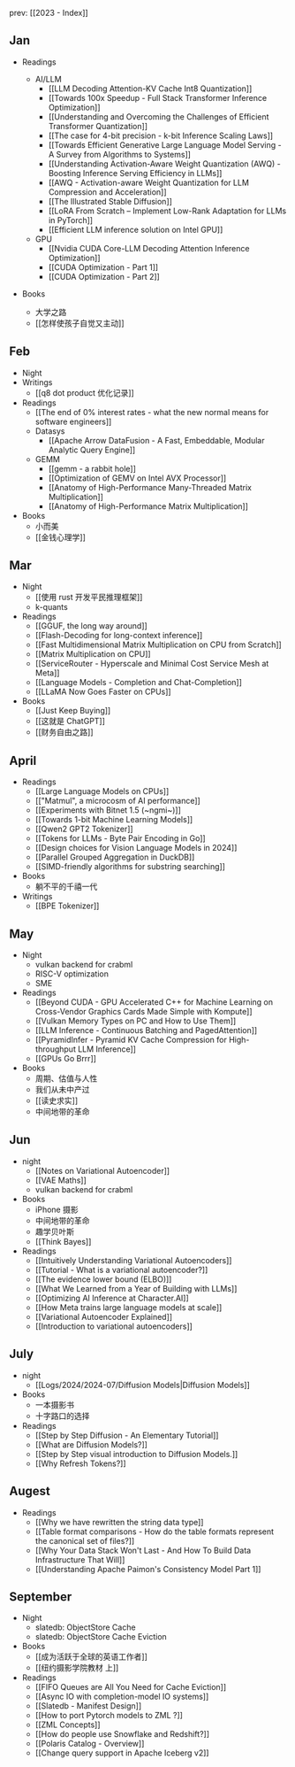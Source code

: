 prev: [[2023 - Index]]
## Jan

- Readings
	- AI/LLM
		- [[LLM Decoding Attention-KV Cache Int8 Quantization]]
		- [[Towards 100x Speedup - Full Stack Transformer Inference Optimization]]
		- [[Understanding and Overcoming the Challenges of Efficient Transformer Quantization]]
		- [[The case for 4-bit precision - k-bit Inference Scaling Laws]]
		- [[Towards Efficient Generative Large Language Model Serving - A Survey from Algorithms to Systems]]
		- [[Understanding Activation-Aware Weight Quantization (AWQ) - Boosting Inference Serving Efficiency in LLMs]]
		- [[AWQ - Activation-aware Weight Quantization for LLM Compression and Acceleration]]
		- [[The Illustrated Stable Diffusion]]
		- [[LoRA From Scratch – Implement Low-Rank Adaptation for LLMs in PyTorch]]
		- [[Efficient LLM inference solution on Intel GPU]]
	- GPU
		- [[Nvidia CUDA Core-LLM Decoding Attention Inference Optimization]]
		- [[CUDA Optimization - Part 1]]
		- [[CUDA Optimization - Part 2]]

- Books
	- 大学之路
	- [[怎样使孩子自觉又主动]]
## Feb
- Night
- Writings
	- [[q8 dot product 优化记录]]
- Readings
	- [[The end of 0% interest rates - what the new normal means for software engineers]]
	- Datasys
		- [[Apache Arrow DataFusion - A Fast, Embeddable, Modular Analytic Query Engine]]
	- GEMM
		- [[gemm - a rabbit hole]]
		- [[Optimization of GEMV on Intel AVX Processor]]
		- [[Anatomy of High-Performance Many-Threaded Matrix Multiplication]]
		- [[Anatomy of High-Performance Matrix Multiplication]]
- Books
	- 小而美
	- [[金钱心理学]]
## Mar
- Night
	- [[使用 rust 开发平民推理框架]]
	- k-quants
- Readings
	- [[GGUF, the long way around]]
	- [[Flash-Decoding for long-context inference]]
	- [[Fast Multidimensional Matrix Multiplication on CPU from Scratch]]
	- [[Matrix Multiplication on CPU]]
	- [[ServiceRouter - Hyperscale and Minimal Cost Service Mesh at Meta]]
	- [[Language Models - Completion and Chat-Completion]]
	- [[LLaMA Now Goes Faster on CPUs]]
- Books
	- [[Just Keep Buying]]
	- [[这就是 ChatGPT]]
	- [[财务自由之路]]
## April
- Readings
	- [[Large Language Models on CPUs]]
	- [["Matmul", a microcosm of AI performance]]
	- [[Experiments with Bitnet 1.5 (~ngmi~)]]
	- [[Towards 1-bit Machine Learning Models]]
	- [[Qwen2 GPT2 Tokenizer]]
	- [[Tokens for LLMs - Byte Pair Encoding in Go]]
	- [[Design choices for Vision Language Models in 2024]]
	- [[Parallel Grouped Aggregation in DuckDB]]
	- [[SIMD-friendly algorithms for substring searching]]
- Books
	- 躺不平的千禧一代
- Writings
	- [[BPE Tokenizer]]
## May
- Night
	- vulkan backend for crabml
	- RISC-V optimization
	- SME
- Readings
	- [[Beyond CUDA - GPU Accelerated C++ for Machine Learning on Cross-Vendor Graphics Cards Made Simple with Kompute]]
	- [[Vulkan Memory Types on PC and How to Use Them]]
	- [[LLM Inference - Continuous Batching and PagedAttention]]
	- [[PyramidInfer - Pyramid KV Cache Compression for High-throughput LLM Inference]]
	- [[GPUs Go Brrr]]
- Books
	- 周期、估值与人性
	- 我们从未中产过
	- [[读史求实]]
	- 中间地带的革命
## Jun
- night
	- [[Notes on Variational Autoencoder]]
	- [[VAE Maths]]
	- vulkan backend for crabml
- Books
	- iPhone 摄影
	- 中间地带的革命
	- 趣学贝叶斯
	- [[Think Bayes]]
- Readings
	- [[Intuitively Understanding Variational Autoencoders]]
	- [[Tutorial - What is a variational autoencoder?]]
	- [[The evidence lower bound (ELBO)]]
	- [[What We Learned from a Year of Building with LLMs]]
	- [[Optimizing AI Inference at Character.AI]]
	- [[How Meta trains large language models at scale]]
	- [[Variational Autoencoder Explained]]
	- [[Introduction to variational autoencoders]]
## July
- night
	- [[Logs/2024/2024-07/Diffusion Models|Diffusion Models]]
- Books
	- 一本摄影书
	- 十字路口的选择
- Readings
	- [[Step by Step Diffusion - An Elementary Tutorial]]
	- [[What are Diffusion Models?]]
	- [[Step by Step visual introduction to Diffusion Models.]]
	- [[Why Refresh Tokens?]]

## Augest
- Readings
	- [[Why we have rewritten the string data type]]
	- [[Table format comparisons - How do the table formats represent the canonical set of files?]]
	- [[Why Your Data Stack Won't Last - And How To Build Data Infrastructure That Will]]
	- [[Understanding Apache Paimon's Consistency Model Part 1]]

## September
- Night
	- slatedb: ObjectStore Cache
	- slatedb: ObjectStore Cache Eviction
- Books
	- [[成为活跃于全球的英语工作者]]
	- [[纽约摄影学院教材 上]]
- Readings
	- [[FIFO Queues are All You Need for Cache Eviction]]
	- [[Async IO with completion-model IO systems]]
	- [[Slatedb - Manifest Design]]
	- [[How to port Pytorch models to ZML ?]]
	- [[ZML Concepts]]
	- [[How do people use Snowflake and Redshift?]]
	- [[Polaris Catalog - Overview]]
	- [[Change query support in Apache Iceberg v2]]